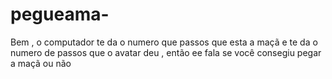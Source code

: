 # pegueama-
Bem , o computador te da o numero que passos que esta a maçã e te da o numero de passos que o avatar deu , então ee fala se você consegiu pegar a maçã ou não
